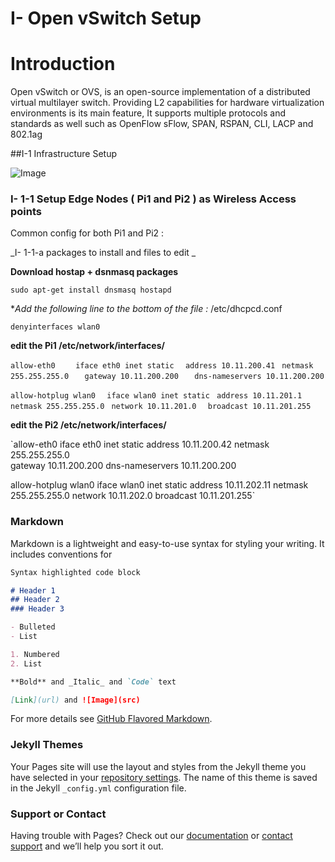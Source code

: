 # I- Open vSwitch Setup 
# Introduction 

Open vSwitch or OVS, is an open-source implementation of a distributed virtual multilayer switch. Providing L2 capabilities for hardware virtualization environments is its main feature, It supports multiple protocols and standards as well such as OpenFlow sFlow, SPAN, RSPAN, CLI, LACP and 802.1ag

##I-1 Infrastructure Setup 

![Image](https://image.ibb.co/mzFNRF/Untitled.png)


### I- 1-1 Setup Edge Nodes ( Pi1 and Pi2 ) as Wireless Access points

Common config for both Pi1 and Pi2 : 

_I- 1-1-a packages to install and files to edit _ 

**Download hostap + dsnmasq packages** 

`sudo apt-get install dnsmasq hostapd`

**Add the following line to the bottom of the file :*  /etc/dhcpcd.conf

`denyinterfaces wlan0`

**edit the Pi1 /etc/network/interfaces/**

`allow-eth0 `
`   iface eth0 inet static`
`   address 10.11.200.41 `
 `  netmask 255.255.255.0  `
 `  gateway 10.11.200.200`
`   dns-nameservers 10.11.200.200`


`allow-hotplug wlan0 `
  ` iface wlan0 inet static`
 `  address 10.11.201.1 `
   `netmask 255.255.255.0 `
  ` network 10.11.201.0 `
 `  broadcast 10.11.201.255`

**edit the Pi2 /etc/network/interfaces/**


`allow-eth0 
   iface eth0 inet static
   address 10.11.200.42 
   netmask 255.255.255.0  
   gateway 10.11.200.200
   dns-nameservers 10.11.200.200


allow-hotplug wlan0 
   iface wlan0 inet static
   address 10.11.202.11 
   netmask 255.255.255.0 
   network 10.11.202.0 
   broadcast 10.11.201.255`



### Markdown

Markdown is a lightweight and easy-to-use syntax for styling your writing. It includes conventions for

```markdown
Syntax highlighted code block

# Header 1
## Header 2
### Header 3

- Bulleted
- List

1. Numbered
2. List

**Bold** and _Italic_ and `Code` text

[Link](url) and ![Image](src)
```

For more details see [GitHub Flavored Markdown](https://guides.github.com/features/mastering-markdown/).

### Jekyll Themes

Your Pages site will use the layout and styles from the Jekyll theme you have selected in your [repository settings](https://github.com/usnistgov/Intra-Vehicular-Networks/settings). The name of this theme is saved in the Jekyll `_config.yml` configuration file.

### Support or Contact

Having trouble with Pages? Check out our [documentation](https://help.github.com/categories/github-pages-basics/) or [contact support](https://github.com/contact) and we’ll help you sort it out.
